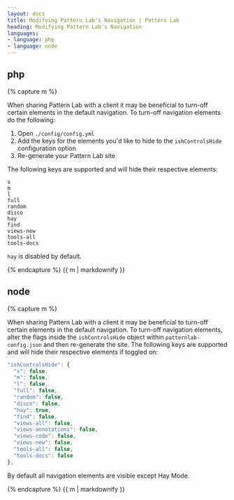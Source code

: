```yaml
---
layout: docs
title: Modifying Pattern Lab's Navigation | Pattern Lab
heading: Modifying Pattern Lab's Navigation
languages:
- language: php
- language: node
---
```


<!--- start php -->

<div class="tabs__panel" id="php">
<h2 class="language-title">php</h2>

{% capture m %}

When sharing Pattern Lab with a client it may be beneficial to turn-off certain elements in the default navigation. To turn-off navigation elements do the following:

1. Open `./config/config.yml`
2. Add the keys for the elements you'd like to hide to the `ishControlsHide` configuration option
3. Re-generate your Pattern Lab site

The following keys are supported and will hide their respective elements:

```
s
m
l
full
random
disco
hay
find
views-new
tools-all
tools-docs
```

`hay` is disabled by default.

{% endcapture %}
{{ m | markdownify }}

</div>

<!--- end php -->


<!--- start node -->

<div class="tabs__panel" id="node">
<h2 class="language-title">node</h2>

{% capture m %}

When sharing Pattern Lab with a client it may be beneficial to turn-off certain elements in the default navigation. To turn-off navigation elements, alter the flags inside the `ishControlsHide` object within `patternlab-config.json` and then re-generate the site. The following keys are supported and will hide their respective elements if toggled on:

```javascript
"ishControlsHide": {
  "s": false,
  "m": false,
  "l": false,
  "full": false,
  "random": false,
  "disco": false,
  "hay": true,
  "find": false,
  "views-all": false,
  "views-annotations": false,
  "views-code": false,
  "views-new": false,
  "tools-all": false,
  "tools-docs": false
},
```

By default all navigation elements are visible except Hay Mode.

{% endcapture %}
{{ m | markdownify }}

</div>

<!--- end node -->
